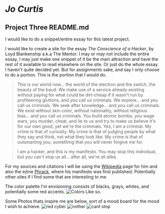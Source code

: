 # *Jo Curtis*
## Project Three README.md

I would like to do a snippet/entire essay for this latest project.

I would like to create a site for the essay *The Conscience of a Hacker*, by Loyd Blankenship a.k.a The Mentor. I may or may not include the entire essay, I may just make one snippet of it be the main attraction and have the rest of it available to read elsewhere on the site. Or just do the whole essay. I haven't quite decided yet. But for assignments sake, and say I only choose to do a portion. This is the portion that I would do.

> This is our world now... the world of the electron and the switch, the
beauty of the baud.  We make use of a service already existing without paying
for what could be dirt-cheap if it wasn't run by profiteering gluttons, and
you call us criminals.  We explore... and you call us criminals.  We seek
after knowledge... and you call us criminals.  We exist without skin color,
without nationality, without religious bias... and you call us criminals.
You build atomic bombs, you wage wars, you murder, cheat, and lie to us
and try to make us believe it's for our own good, yet we're the criminals.
Yes, I am a criminal.  My crime is that of curiosity.  My crime is
that of judging people by what they say and think, not what they look like.
My crime is that of outsmarting you, something that you will never forgive me
for.

>I am a hacker, and this is my manifesto.  You may stop this individual,
but you can't stop us all... after all, we're all alike.

For my sources and citations I will be using the [Wikipedia](https://en.wikipedia.org/wiki/Loyd_Blankenship) page for him and also the ezine [Phrack](http://phrack.org/issues/14/3.html#article), where his manifesto was first published. Potentially other sites if I find some that are interesting to me.

The color palette I'm envisioning consists of blacks, grays, whites, and potentially some red accents.
![Colors](http://www.color-hex.com/palettes/6391.png)
Like so.

Some Photos thats inspire me are below, sort of a mood board for the mood I wish to achieve.
![red cyber](http://pre02.deviantart.net/a018/th/pre/f/2015/089/c/9/bio_bomb_by_scotchlover-d8nr68g.png) ![nother](https://68.media.tumblr.com/0ff85a915d86ca41bce97c16489a593e/tumblr_o3lw3plDGR1v6np6zo1_500.png) ![cant stop](https://pbs.twimg.com/media/CXg8iArUwAATJjX.jpg)
